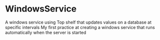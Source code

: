 # WindowsService
A windows service using Top shelf that updates values on a database at specific intervals 
My first practice at creating a windows service that runs automatically when the server is started
